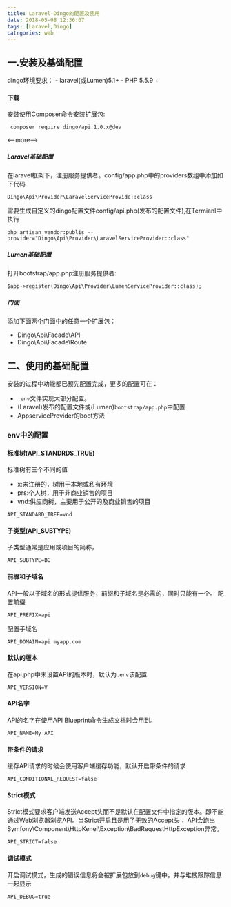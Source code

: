 ```yaml
---
title: Laravel-Dingo的配置及使用
date: 2018-05-08 12:36:07
tags: [Laravel,Dingo]
catrgories: web
---
```

## 一.安装及基础配置
   dingo环境要求：
    - laravel(或Lumen)5.1+
    - PHP 5.5.9 +
    
#### 下载
 安装使用Composer命令安装扩展包:
 ```
  composer require dingo/api:1.0.x@dev
  ```
  <--more-->
##### Laravel基础配置
 在laravel框架下，注册服务提供者。config/app.php中的providers数组中添加如下代码
 ```
 Dingo\Api\Provider\LaravelServiceProvide::class
 ```
需要生成自定义的dingo配置文件config/api.php(发布的配置文件),在Termianl中执行
```
php artisan vendor:publis --provider="Dingo\Api\Provider\LaravelServiceProvider::class"
```
##### Lumen基础配置
打开bootstrap/app.php注册服务提供者:
```
$app->register(Dingo\Api\Provider\LumenServiceProvider::class);
```
#####  门面
 添加下面两个门面中的任意一个扩展包：
  - Dingo\Api\Facade\API
  - Dingo\Api\Facade\Route

## 二、使用的基础配置
 安装的过程中功能都已预先配置完成，更多的配置可在：
   - `.env`文件实现大部分配置。
   -  (Laravel)发布的配置文件或(Lumen)`bootstrap/app.php`中配置
   - AppserviceProvider的boot方法
### env中的配置
#### 标准树(API_STANDRDS_TRUE)
标准树有三个不同的值
- x:未注册的，树用于本地或私有环境
- prs:个人树，用于非商业销售的项目
- vnd:供应商树，主要用于公开的及商业销售的项目
```
API_STANDARD_TREE=vnd
```
#### 子类型(API_SUBTYPE)
子类型通常是应用或项目的简称，
```
API_SUBTYPE=BG
``` 
#### 前缀和子域名
API一般以子域名的形式提供服务，前缀和子域名是必需的，同时只能有一个。
配置前缀
```
API_PREFIX=api
```
配置子域名
```
API_DOMAIN=api.myapp.com
```
####  默认的版本
在api.php中未设置API的版本时，默认为`.env`该配置
```
API_VERSION=V
```
#### API名字
API的名字在使用API Blueprint命令生成文档时会用到。
```
API_NAME=My API
```
#### 带条件的请求
缓存API请求的时候会使用客户端缓存功能，默认开启带条件的请求
```
API_CONDITIONAL_REQUEST=false
```
#### Strict模式
Strict模式要求客户端发送Accept头而不是默认在配置文件中指定的版本。即不能通过Web浏览器浏览API。当Strict开启且是用了无效的Accept头 ，API会跑出Symfony\Component\HttpKenel\Exception\BadRequestHttpException异常。
```
API_STRICT=false
```
#### 调试模式
 开启调试模式，生成的错误信息将会被扩展包放到`debug`键中，并与堆栈跟踪信息一起显示
 ```
 API_DEBUG=true
 ```
